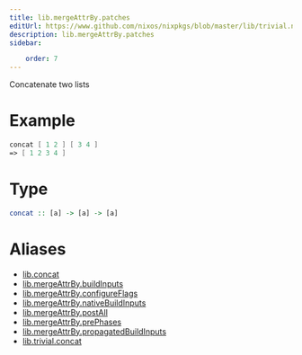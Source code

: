 ```yaml
---
title: lib.mergeAttrBy.patches
editUrl: https://www.github.com/nixos/nixpkgs/blob/master/lib/trivial.nix#L111C12
description: lib.mergeAttrBy.patches
sidebar:

    order: 7
---
```


Concatenate two lists

# Example

```nix
concat [ 1 2 ] [ 3 4 ]
=> [ 1 2 3 4 ]
```

# Type

```haskell
concat :: [a] -> [a] -> [a]
```


# Aliases

- [lib.concat](/nix-doc-comments/reference/lib/lib-concat)
- [lib.mergeAttrBy.buildInputs](/nix-doc-comments/reference/lib/mergeAttrBy/lib-mergeAttrBy-buildInputs)
- [lib.mergeAttrBy.configureFlags](/nix-doc-comments/reference/lib/mergeAttrBy/lib-mergeAttrBy-configureFlags)
- [lib.mergeAttrBy.nativeBuildInputs](/nix-doc-comments/reference/lib/mergeAttrBy/lib-mergeAttrBy-nativeBuildInputs)
- [lib.mergeAttrBy.postAll](/nix-doc-comments/reference/lib/mergeAttrBy/lib-mergeAttrBy-postAll)
- [lib.mergeAttrBy.prePhases](/nix-doc-comments/reference/lib/mergeAttrBy/lib-mergeAttrBy-prePhases)
- [lib.mergeAttrBy.propagatedBuildInputs](/nix-doc-comments/reference/lib/mergeAttrBy/lib-mergeAttrBy-propagatedBuildInputs)
- [lib.trivial.concat](/nix-doc-comments/reference/lib/trivial/lib-trivial-concat)


